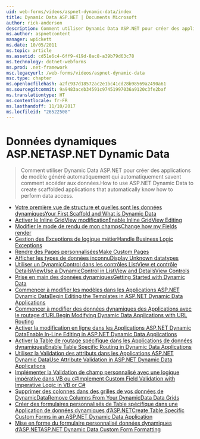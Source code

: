 ```yaml
---
uid: web-forms/videos/aspnet-dynamic-data/index
title: Dynamic Data ASP.NET | Documents Microsoft
author: rick-anderson
description: Comment utiliser Dynamic Data ASP.NET pour créer des applications de modèle généré automatiquement qui automatiquement savent comment accéder aux données.
ms.author: aspnetcontent
manager: wpickett
ms.date: 10/05/2011
ms.topic: article
ms.assetid: cd51e6c4-6ff9-419d-8ac8-a39b79d63c78
ms.technology: dotnet-webforms
ms.prod: .net-framework
msc.legacyurl: /web-forms/videos/aspnet-dynamic-data
msc.type: chapter
ms.openlocfilehash: a2fc937d18572ac2e1bc41cd28b98569a2490a61
ms.sourcegitcommit: 9a9483aceb34591c97451997036a9120c3fe2baf
ms.translationtype: HT
ms.contentlocale: fr-FR
ms.lasthandoff: 11/10/2017
ms.locfileid: "26522508"
---
```

<a name="aspnet-dynamic-data"></a><span data-ttu-id="e5530-103">Données dynamiques ASP.NET</span><span class="sxs-lookup"><span data-stu-id="e5530-103">ASP.NET Dynamic Data</span></span>
====================
> <span data-ttu-id="e5530-104">Comment utiliser Dynamic Data ASP.NET pour créer des applications de modèle généré automatiquement qui automatiquement savent comment accéder aux données.</span><span class="sxs-lookup"><span data-stu-id="e5530-104">How to use ASP.NET Dynamic Data to create scaffolded applications that automatically know how to perform data access.</span></span>


- [<span data-ttu-id="e5530-105">Votre première vue de structure et quelles sont les données dynamiques</span><span class="sxs-lookup"><span data-stu-id="e5530-105">Your First Scaffold and What is Dynamic Data</span></span>](your-first-scaffold-and-what-is-dynamic-data.md)
- [<span data-ttu-id="e5530-106">Activer le Inline GridView modification</span><span class="sxs-lookup"><span data-stu-id="e5530-106">Enable Inline GridView Editing</span></span>](how-do-i-enable-inline-gridview-editing.md)
- [<span data-ttu-id="e5530-107">Modifier le mode de rendu de mon champs</span><span class="sxs-lookup"><span data-stu-id="e5530-107">Change how my Fields render</span></span>](how-do-i-change-how-my-fields-render.md)
- [<span data-ttu-id="e5530-108">Gestion des Exceptions de logique métier</span><span class="sxs-lookup"><span data-stu-id="e5530-108">Handle Business Logic Exceptions</span></span>](how-do-i-handle-business-logic-exceptions.md)
- [<span data-ttu-id="e5530-109">Rendre des Pages personnalisées</span><span class="sxs-lookup"><span data-stu-id="e5530-109">Make Custom Pages</span></span>](how-do-i-make-custom-pages.md)
- [<span data-ttu-id="e5530-110">Afficher les types de données inconnu</span><span class="sxs-lookup"><span data-stu-id="e5530-110">Display Unknown datatypes</span></span>](how-do-i-display-unknown-datatypes.md)
- [<span data-ttu-id="e5530-111">Utiliser un DynamicControl dans les contrôles ListView et contrôle DetailsView</span><span class="sxs-lookup"><span data-stu-id="e5530-111">Use a DynamicControl in ListView and DetailsView Controls</span></span>](how-do-i-use-a-dynamiccontrol-in-listview-and-detailsview-controls.md)
- [<span data-ttu-id="e5530-112">Prise en main des données dynamiques</span><span class="sxs-lookup"><span data-stu-id="e5530-112">Getting Started with Dynamic Data</span></span>](getting-started-with-dynamic-data.md)
- [<span data-ttu-id="e5530-113">Commencer à modifier les modèles dans les Applications ASP.NET Dynamic Data</span><span class="sxs-lookup"><span data-stu-id="e5530-113">Begin Editing the Templates in ASP.NET Dynamic Data Applications</span></span>](begin-editing-the-templates-in-aspnet-dynamic-data-applications.md)
- [<span data-ttu-id="e5530-114">Commencer à modifier des données dynamiques des Applications avec le routage d’URL</span><span class="sxs-lookup"><span data-stu-id="e5530-114">Begin Modifying Dynamic Data Applications with URL Routing</span></span>](begin-modifying-dynamic-data-applications-with-url-routing.md)
- [<span data-ttu-id="e5530-115">Activer la modification en ligne dans les Applications ASP.NET Dynamic Data</span><span class="sxs-lookup"><span data-stu-id="e5530-115">Enable In-Line Editing in ASP.NET Dynamic Data Applications</span></span>](enable-in-line-editing-in-aspnet-dynamic-data-applications.md)
- [<span data-ttu-id="e5530-116">Activer la Table de routage spécifique dans les Applications de données dynamiques</span><span class="sxs-lookup"><span data-stu-id="e5530-116">Enable Table Specific Routing in Dynamic Data Applications</span></span>](how-to-enable-table-specific-routing-in-dynamic-data-applications.md)
- [<span data-ttu-id="e5530-117">Utilisez la Validation des attributs dans les Applications ASP.NET Dynamic Data</span><span class="sxs-lookup"><span data-stu-id="e5530-117">Use Attribute Validation in ASP.NET Dynamic Data Applications</span></span>](how-to-use-attribute-validation-in-aspnet-dynamic-data-applications.md)
- [<span data-ttu-id="e5530-118">Implémenter la Validation de champ personnalisé avec une logique impérative dans VB ou c#</span><span class="sxs-lookup"><span data-stu-id="e5530-118">Implement Custom Field Validation with Imperative Logic in VB or C#</span></span>](how-to-implement-custom-field-validation-with-imperative-logic-in-vb-or-c.md)
- [<span data-ttu-id="e5530-119">Supprimer des colonnes dans des grilles de vos données de DynamicData</span><span class="sxs-lookup"><span data-stu-id="e5530-119">Remove Columns From Your DynamicData Data Grids</span></span>](how-to-remove-columns-from-your-dynamicdata-data-grids.md)
- [<span data-ttu-id="e5530-120">Créer des formulaires personnalisés de Table spécifique dans une Application de données dynamiques d’ASP.NET</span><span class="sxs-lookup"><span data-stu-id="e5530-120">Create Table Specific Custom Forms in an ASP.NET Dynamic Data Application</span></span>](how-to-create-table-specific-custom-forms-in-an-aspnet-dynamic-data-application.md)
- [<span data-ttu-id="e5530-121">Mise en forme du formulaire personnalisé données dynamiques d’ASP.NET</span><span class="sxs-lookup"><span data-stu-id="e5530-121">ASP.NET Dynamic Data Custom Form Formatting</span></span>](aspnet-dynamic-data-custom-form-formatting.md)
